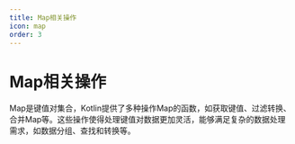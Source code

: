 ```yaml
---
title: Map相关操作
icon: map
order: 3
---
```


# Map相关操作

Map是键值对集合，Kotlin提供了多种操作Map的函数，如获取键值、过滤转换、合并Map等。这些操作使得处理键值对数据更加灵活，能够满足复杂的数据处理需求，如数据分组、查找和转换等。
